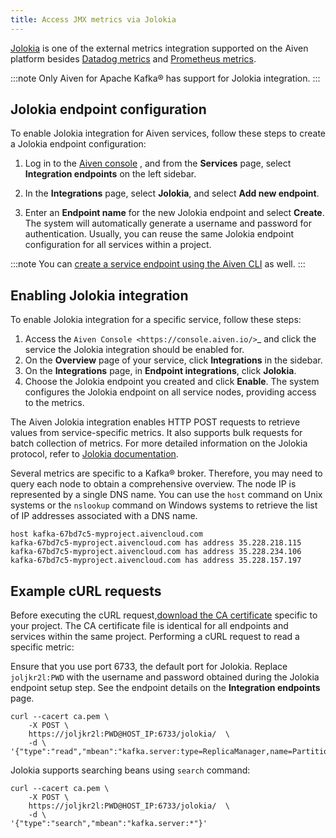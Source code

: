 ```yaml
---
title: Access JMX metrics via Jolokia
---
```


[Jolokia](https://jolokia.org/) is one of the external metrics integration supported on the Aiven platform besides [Datadog metrics](/docs/integrations/datadog/datadog-metrics) and [Prometheus metrics](/docs/platform/howto/integrations/prometheus-metrics).

:::note
Only Aiven for Apache Kafka® has support for Jolokia integration.
:::

## Jolokia endpoint configuration

To enable Jolokia integration for Aiven services, follow these steps to
create a Jolokia endpoint configuration:

1.  Log in to the [Aiven console](https://console.aiven.io/) , and from
    the **Services** page, select **Integration endpoints** on the left
    sidebar.

1.  In the **Integrations** page, select **Jolokia**, and select
    **Add new endpoint**.

1.  Enter an **Endpoint name** for the new Jolokia endpoint and select
    **Create**. The system will automatically generate a username and
    password for authentication. Usually, you can reuse the same
    Jolokia endpoint configuration for all services within a project.

:::note
You can
[create a service endpoint using the Aiven CLI](/docs/tools/cli/service/integration#avn_service_integration_endpoint_create) as well.
:::

## Enabling Jolokia integration

To enable Jolokia integration for a specific service, follow these
steps:

1. Access the `Aiven Console <https://console.aiven.io/>`_ and click the service
   the Jolokia integration should be enabled for.
1. On the **Overview** page of your service, click **Integrations** in the sidebar.
1. On the **Integrations** page, in **Endpoint integrations**, click **Jolokia**.
1. Choose the Jolokia endpoint you created and click **Enable**. The system configures
   the Jolokia endpoint on all service nodes, providing access to the metrics.

The Aiven Jolokia integration enables HTTP POST requests to retrieve
values from service-specific metrics. It also supports bulk requests for
batch collection of metrics. For more detailed information on the
Jolokia protocol, refer to [Jolokia
documentation](https://jolokia.org/reference/html/manual/jolokia_protocol.html).

Several metrics are specific to a Kafka® broker. Therefore, you may need
to query each node to obtain a comprehensive overview. The node IP is
represented by a single DNS name. You can use the `host` command on Unix
systems or the `nslookup` command on Windows systems to retrieve the
list of IP addresses associated with a DNS name.

```shell
host kafka-67bd7c5-myproject.aivencloud.com
kafka-67bd7c5-myproject.aivencloud.com has address 35.228.218.115
kafka-67bd7c5-myproject.aivencloud.com has address 35.228.234.106
kafka-67bd7c5-myproject.aivencloud.com has address 35.228.157.197
```

## Example cURL requests

Before executing the cURL
request,[download the CA certificate](/docs/platform/howto/download-ca-cert) specific
to your project. The CA certificate file is
identical for all endpoints and services within the same project.
Performing a cURL request to read a specific metric:

Ensure that you use port 6733, the default port for Jolokia. Replace
`joljkr2l:PWD` with the username and password obtained during the
Jolokia endpoint setup step. See the endpoint details on the
**Integration endpoints** page.

```shell
curl --cacert ca.pem \
    -X POST \
    https://joljkr2l:PWD@HOST_IP:6733/jolokia/  \
    -d \
'{"type":"read","mbean":"kafka.server:type=ReplicaManager,name=PartitionCount"}'
```

Jolokia supports searching beans using `search` command:

```shell
curl --cacert ca.pem \
    -X POST \
    https://joljkr2l:PWD@HOST_IP:6733/jolokia/  \
    -d \
'{"type":"search","mbean":"kafka.server:*"}'
```
